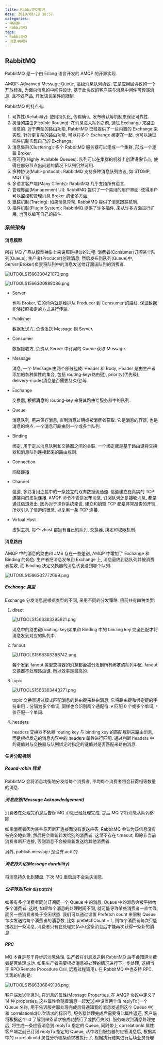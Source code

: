 ```yaml
---
title: RabbitMQ笔记
date: 2019/08/20 18:57
categories:
- 中间件
- RabbitMQ
tags:
- RabbitMQ
- 消息中间件
---
```


## RabbitMQ

RabbitMQ 是一个由 Erlang 语言开发的 AMQP 的开源实现.

AMQP: Advanved Message Queue, 高级消息队列协议. 它是应用层协议的一个开放标准, 为面向消息的中间件设计, 基于此协议的客户端与消息中间件可传递消息, 且不受产品, 开发语言条件的限制.

RabbitMQ 的特点有: 

1. 可靠性(Reliability): 使用持久化, 传输确认, 发布确认等机制来保证可靠性.
2. 灵活的路由(Flexible Routing): 在消息进入队列之前, 通过 Exchange 来路由消息的. 对于典型的路由功能, RabbitMQ 已经提供了一些内置的 Exchange 来实现. 针对更复杂的路由功能, 可以将多个 Exchange 绑定在一起, 也可以通过插件机制实现自己的 Exchange.
3. 消息集群(Clustering): 多个 RabbitMQ 服务器可以组成一个集群, 形成一个逻辑 Broker.
4. 高可用(Highly Available Queues): 队列可以在集群的机器上创建镜像节点, 使得在部分节点出问题的情况下队列仍然可用.
5. 多种协议(Multi-protocol): RabbitMQ 支持多种消息队列协议, 如 STOMP, MQTT 等.
6. 多语言客户端(Many Clients): RabbitMQ 几乎支持所有语言.
7. 管理界面(Management UI): RabbitMQ 提供了一个易用的用户界面, 使得用户可以监控和管理消息 Broker 的诸多方面.
8. 跟踪机制(Tracing): 如果消息异常, RabbitMQ 提供了消息跟踪机制.
9. 插件机制(Plugin System): RabbitMQ 提供了许多插件, 来从许多方面进行扩展, 也可以编写自己的插件.

### 系统架构

#### 消息模型

所有 MQ 产品从模型抽象上来说都是相似的过程: 消费者(Consumer)订阅某个队列(Queue), 生产者(Producer)创建消息, 然后发布到队列(Queue)中, Server(Broker)负责将队列中的消息发送给订阅该队列的消费者.

![UTOOLS1566300421073.png](https://i.loli.net/2019/08/20/4Xjiz65mNDEV3Id.png)

![UTOOLS1566300989086.png](https://i.loli.net/2019/08/20/jYEGq6SNUk4TIJO.png)

- Server

  也叫 Broker, 它的角色就是维护从 Producer 到 Comsumer 的路线, 保证数据能够按照指定的方式进行传输. 

- Publisher

  数据发送方, 负责发送 Message 到 Server. 

- Consumer

  数据接收方, 负责从 Server 中订阅的 Queue 获取 Message.

- Message

  消息, 一个 Message 由两个部分组成: Header 和 Body, Header 是由生产者添加的各种属性的集合, 包括 routing-key(路由键), priority(优先级), delivery-mode(消息是否需要持久化)等.

- Exchange

  交换器, 根据消息的 routing-key 来将其路由给服务器中的队列.

- Queue

  消息队列, 用来保存消息, 直到消息过期或被消费者获取. 它是消息的容器, 也是消息的终点. 一个消息可路由到一个或多个队列.

- Binding

  绑定, 用于定义消息队列和交换器之间的关联. 一个绑定就是基于路由键将交换器和消息队列连接起来的路由规则.

- Connection

  网络连接.

- Channel

  信道, 多路复用连接中的一条独立的双向数据流通道. 信道建立在真实的 TCP 连接内的虚拟连接, AMQP 命令不管是发布消息, 订阅队列还是接收消息, 都是通过信道发出. 因为对于操作系统来说, 建立和销毁 TCP 都是非常昂贵的开销, 所以引入了信道的概念, 以复用一条 TCP 连接. 

- Virtual Host

  虚拟主机, 每个 vhost 都拥有自己的队列, 交换器, 绑定和权限机制.

#### 消息路由

AMQP 中的消息的路由和 JMS 存在一些差别, AMQP 中增加了 Exchange 和 Binding 的角色. 生产者把消息发布到 Exchange 上, 消息最终到达队列并被消费者接收, 而 Binding 决定交换器的消息该发送到哪个队列.

![UTOOLS1566302772699.png](https://i.loli.net/2019/08/20/pvGkXbzIquJaR1j.png)

##### Exchange 类型

Exchange 分发消息是根据类型的不同, 采用不同的分发策略. 目前共有四种类型: 

1. direct

   ![UTOOLS1566303295921.png](https://i.loli.net/2019/08/20/yaCMmbfz8cVuYK4.png)

   消息中的路由键(routing-key)如果和 Binding 中的 binding key 完全匹配才将消息发到对应的队列中. 

2. fanout

   ![UTOOLS1566303388742.png](https://i.loli.net/2019/08/20/ecZh3DyKAJaEoPR.png)

   每个发到 fanout 类型交换器的消息都会被分发到所有绑定的队列中区. fanout 交换器不处理路由键, 所以效率是最高的.

3. topic

   ![UTOOLS1566303443271.png](https://i.loli.net/2019/08/20/A4u3aox9vwEYWgz.png)

   topic 交换器通过模式匹配消息的路由键来路由消息, 它将路由键和绑定键的字符串用 `.` 分隔为多个单词, 同样也会识别两个通配符: `#` 匹配 0 个或多个单词, `*` 仅匹配一个单词.

4. headers

   headers 交换器不依赖 routing key 与 binding key 的匹配规则来路由消息, 而是根据发送的消息内容中的 headers 属性进行匹配. 通过判断 headers 中的键值对与交换器与队列绑定时指定的键值对是否匹配来路由消息.

#### 任务分配机制

##### Round-robin 转发

RabbitMQ 会将消息均衡地分发给每个消费者, 平均每个消费者将会获得相等数量的消息.

##### 消息应答(Message Acknowledgement)

消费者在处理完消息后告诉 MQ 消息已经处理完成, 之后 MQ 才将消息从队列移除.

如果消费者因为某些原因断开连接而没有发送应答, RabbitMQ 会认为该信息没有被完全地处理, 然后将会重新转发给别的消费者. 这里不存在 timeout, 即除非当前消费者断开连接, 否则消息不会被重新发送给其他消费者.

另外, publish message 是没有 ack 的.

##### 消息持久化(Message durability)

将消息持久化到硬盘, 下次 MQ 重启后不会丢失消息.

##### 公平转发(Fair dispatch)

如果有多个消费者同时订阅同一个 Queue 中的消息, Queue 中的消息会被平摊给多个消费者. 这时, 如果每个消息的处理时间不同, 就可能导致某些消费者一直忙碌, 而另一些消费者处于空闲状态. 我们可以通过设置 Prefetch count 来限制 Queue 每次发送给每个消费者的消息数, 比如 prefetchCount = 1, 则每个消费者每次只能接收到一条消息, 消费者只有在处理完(Ack)这条消息后才能再次获得一条新的消息.

##### RPC

MQ 本身是基于异步的消息处理, 生产者将消息发送到 RabbitMQ 后不会知道消费者是否处理成功. 如果生产者需要根据消息被处理的情况进行下一步处理, 这相当于 RPC(Remote Procedure Call, 远程过程调用). 在 RabbitMQ 中也支持 RPC. 实现的机制是: 

![UTOOLS1566306049106.png](https://i.loli.net/2019/08/20/v6MtaxlRskCychb.png)

客户端发送消息时, 在消息的属性(Message Properties, 在 AMQP 协议中定义了 14 种 properties, 这些属性会随着消息一起发送)中设置两个值 replyTo(一个 Queue 名称, 用于告诉服务器处理完成后将通知我的消息发送到这个 Queue 中)和 correlationId(此次请求的标识号, 服务器处理完成后需要将此属性返还, 客户端将根据这个 id 了解到辣条请求被成功执行了或执行失败). 服务端收到消息处理完后, 将生成一条应答消息到 replyTo 指定的 Queue, 同时带上 correlationId 属性. 客户端之前已订阅 replyTo 指定的 Queue, 从中收到服务器的应答消息后, 根据其中的 correlationId 属性分析哪条请求被执行了, 根据执行结果进行后续业务处理.

